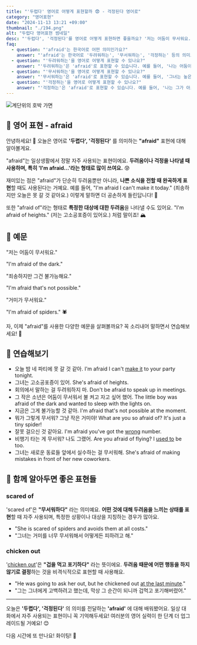 ```yaml
---
title: "'두렵다' 영어로 어떻게 표현할까 😨 - 걱정된다 영어로"
category: "영어표현"
date: "2024-11-13 13:21 +09:00"
thumbnail: "./194.png"
alt: "두렵다 영어표현 썸네일"
desc: "'두렵다', '걱정된다'를 영어로 어떻게 표현하면 좋을까요? '저는 어둠이 무서워요.', '죄송하지만 그건 불가능해요.' 등을 영어로 표현하는 법을 배워봅시다. 다양한 예문을 통해서 연습하고 본인의 표현으로 만들어 보세요."
faq:
  - question: "'afraid'는 한국어로 어떤 의미인가요?"
    answer: "'afraid'는 한국어로 '두려워하는', '무서워하는', '걱정하는' 등의 의미로 해석될 수 있습니다."
  - question: "'두려워하는'을 영어로 어떻게 표현할 수 있나요?"
    answer: "'두려워하는'은 'afraid'로 표현할 수 있습니다. 예를 들어, '나는 어둠이 두려워'는 'I'm afraid of the dark'로 말할 수 있습니다."
  - question: "'무서워하는'을 영어로 어떻게 표현할 수 있나요?"
    answer: "'무서워하는'은 'afraid'로 표현할 수 있습니다. 예를 들어, '그녀는 높은 곳이 무서워'는 'She is afraid of heights'로 말할 수 있습니다."
  - question: "'걱정하는'을 영어로 어떻게 표현할 수 있나요?"
    answer: "'걱정하는'은 'afraid'로 표현할 수 있습니다. 예를 들어, '나는 그가 아프지 않을까 걱정해'는 'I'm afraid he might be sick'로 표현할 수 있습니다."
---
```


![계단위의 호박 가면](./194-1.jpg)

## 🌟 영어 표현 - afraid

안녕하세요! 👋 오늘은 영어로 **'두렵다', '걱정된다'** 를 의미하는 **"afraid"** 표현에 대해 알아볼게요.

"afraid"는 일상생활에서 정말 자주 사용되는 표현이에요. **두려움이나 걱정을 나타낼 때 사용하며, 특히 'I'm afraid...'라는 형태로 많이 쓰여요.** 😰

재미있는 점은 "afraid"가 단순히 두려움뿐만 아니라, **나쁜 소식을 전할 때 완곡하게 표현**할 때도 사용된다는 거예요. 예를 들어, "I'm afraid I can't make it today." (죄송하지만 오늘은 못 갈 것 같아요.) 이렇게 말하면 더 공손하게 들린답니다! 🙏

또한 "afraid of"라는 형태로 **특정한 대상에 대한 두려움**을 나타낼 수도 있어요. "I'm afraid of heights." (저는 고소공포증이 있어요.) 처럼 말이죠! 🏔️

## 📖 예문

"저는 어둠이 무서워요."

"I'm afraid of the dark."

"죄송하지만 그건 불가능해요."

"I'm afraid that's not possible."

"거미가 무서워요."

"I'm afraid of spiders." 🕷️

자, 이제 "afraid"를 사용한 다양한 예문을 살펴볼까요? 꼭 소리내어 말하면서 연습해보세요! 🎯

## 💬 연습해보기

<ul data-interactive-list>
  <li data-interactive-item>
    <span data-toggler>오늘 밤 네 파티에 못 갈 것 같아.</span>
    <span data-answer>I'm afraid I can't <a href="/blog/in-english/244.make-it/">make it</a> to your party tonight.</span>
  </li>
  <li data-interactive-item>
    <span data-toggler>그녀는 고소공포증이 있어.</span>
    <span data-answer>She's afraid of heights.</span>
  </li>
  <li data-interactive-item>
    <span data-toggler>회의에서 말하는 걸 두려워하지 마.</span>
    <span data-answer>Don't be afraid to speak up in meetings.</span>
  </li>
  <li data-interactive-item>
    <span data-toggler>그 작은 소년은 어둠이 무서워서 불 켜고 자고 싶어 했어.</span>
    <span data-answer>The little boy was afraid of the dark and wanted to sleep with the lights on.</span>
  </li>
  <li data-interactive-item>
    <span data-toggler>지금은 그게 불가능할 것 같아.</span>
    <span data-answer>I'm afraid that's not possible at the moment.</span>
  </li>
  <li data-interactive-item>
    <span data-toggler>뭐가 그렇게 무서워? 그냥 작은 거미야!</span>
    <span data-answer>What are you so afraid of? It's just a tiny spider!</span>
  </li>
  <li data-interactive-item>
    <span data-toggler>잘못 걸으신 것 같아요.</span>
    <span data-answer>I'm afraid you've got the <a href="/blog/in-english/316.wrong/">wrong</a> number.</span>
  </li>
  <li data-interactive-item>
    <span data-toggler>비행기 타는 게 무서워? 나도 그랬어.</span>
    <span data-answer>Are you afraid of flying? I <a href="/blog/in-english/143.used-to/">used to</a> be too.</span>
  </li>
  <li data-interactive-item>
    <span data-toggler>그녀는 새로운 동료들 앞에서 실수하는 걸 무서워해.</span>
    <span data-answer>She's afraid of making mistakes in front of her new coworkers.</span>
  </li>
</ul>

## 🤝 함께 알아두면 좋은 표현들

### scared of

'scared of'은 **"무서워하다"** 라는 의미예요. **어떤 것에 대해 두려움을 느끼는 상태를 표현**할 때 자주 사용되며, 특정한 상황이나 대상을 지칭하는 경우가 많아요.

- "She is scared of spiders and avoids them at all costs."
- "그녀는 거미를 너무 무서워해서 어떻게든 피하려고 해."

### chicken out

'[chicken out](/blog/in-english/263.chicken-out/)'은 **"겁을 먹고 포기하다"** 라는 뜻이에요. **두려움 때문에 어떤 행동을 하지 않기로 결정**하는 것을 비격식적으로 표현할 때 사용해요.

- "He was going to ask her out, but he chickened out [at the last minute](/blog/in-english/221.at-the-last-minute/)."
- "그는 그녀에게 고백하려고 했는데, 막상 그 순간이 되니까 겁먹고 포기해버렸어."

---

오늘은 **'두렵다', '걱정된다'** 의 의미를 전달하는 **'afraid'** 에 대해 배워봤어요. 일상 대화에서 자주 사용되는 표현이니 꼭 기억해두세요! 여러분의 영어 실력이 한 단계 더 업그레이드될 거예요! 😊

다음 시간에 또 만나요! 화이팅! 💪
